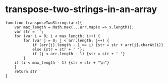 # transpose-two-strings-in-an-array

	function transposeTwoStrings(arr){
		var max_length = Math.max(...arr.map(x => x.length));
		var str = '';
		for (var i = 0; i < max_length; i++) {
			for (var j = 0; j < arr.length; j++) {
				if (arr[j].length - 1 >= i) {str = str + arr[j].charAt(i)}
				else {str = str + ' '};
				if (j < arr.length - 1) {str = str + ' '}
			}
		if (i < max_length - 1) {str = str + "\n"}
		}
		return str
	}
